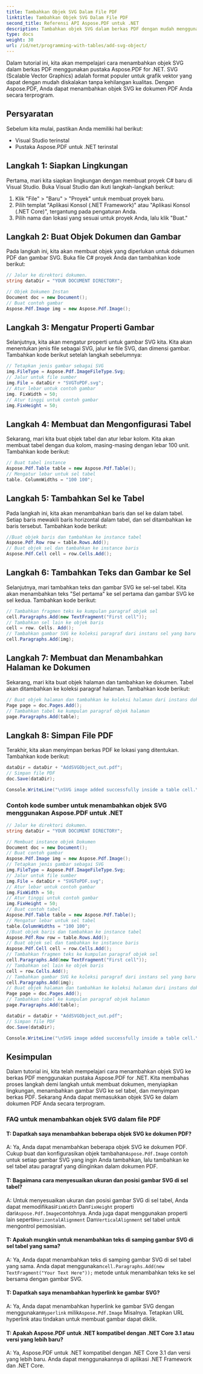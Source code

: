 ```yaml
---
title: Tambahkan Objek SVG Dalam File PDF
linktitle: Tambahkan Objek SVG Dalam File PDF
second_title: Referensi API Aspose.PDF untuk .NET
description: Tambahkan objek SVG dalam berkas PDF dengan mudah menggunakan Aspose.PDF untuk .NET.
type: docs
weight: 30
url: /id/net/programming-with-tables/add-svg-object/
---
```

Dalam tutorial ini, kita akan mempelajari cara menambahkan objek SVG dalam berkas PDF menggunakan pustaka Aspose.PDF for .NET. SVG (Scalable Vector Graphics) adalah format populer untuk grafik vektor yang dapat dengan mudah diskalakan tanpa kehilangan kualitas. Dengan Aspose.PDF, Anda dapat menambahkan objek SVG ke dokumen PDF Anda secara terprogram.

## Persyaratan

Sebelum kita mulai, pastikan Anda memiliki hal berikut:

- Visual Studio terinstal
- Pustaka Aspose.PDF untuk .NET terinstal

## Langkah 1: Siapkan Lingkungan

Pertama, mari kita siapkan lingkungan dengan membuat proyek C# baru di Visual Studio. Buka Visual Studio dan ikuti langkah-langkah berikut:

1. Klik "File" > "Baru" > "Proyek" untuk membuat proyek baru.
2. Pilih templat "Aplikasi Konsol (.NET Framework)" atau "Aplikasi Konsol (.NET Core)", tergantung pada pengaturan Anda.
3. Pilih nama dan lokasi yang sesuai untuk proyek Anda, lalu klik "Buat."

## Langkah 2: Buat Objek Dokumen dan Gambar

Pada langkah ini, kita akan membuat objek yang diperlukan untuk dokumen PDF dan gambar SVG. Buka file C# proyek Anda dan tambahkan kode berikut:

```csharp
// Jalur ke direktori dokumen.
string dataDir = "YOUR DOCUMENT DIRECTORY";

// Objek Dokumen Instan
Document doc = new Document();
// Buat contoh gambar
Aspose.Pdf.Image img = new Aspose.Pdf.Image();
```

## Langkah 3: Mengatur Properti Gambar

Selanjutnya, kita akan mengatur properti untuk gambar SVG kita. Kita akan menentukan jenis file sebagai SVG, jalur ke file SVG, dan dimensi gambar. Tambahkan kode berikut setelah langkah sebelumnya:

```csharp
// Tetapkan jenis gambar sebagai SVG
img.FileType = Aspose.Pdf.ImageFileType.Svg;
// Jalur untuk file sumber
img.File = dataDir + "SVGToPDF.svg";
// Atur lebar untuk contoh gambar
img. FixWidth = 50;
// Atur tinggi untuk contoh gambar
img.FixHeight = 50;
```

## Langkah 4: Membuat dan Mengonfigurasi Tabel

Sekarang, mari kita buat objek tabel dan atur lebar kolom. Kita akan membuat tabel dengan dua kolom, masing-masing dengan lebar 100 unit. Tambahkan kode berikut:

```csharp
// Buat tabel instance
Aspose.Pdf.Table table = new Aspose.Pdf.Table();
// Mengatur lebar untuk sel tabel
table. ColumnWidths = "100 100";
```

## Langkah 5: Tambahkan Sel ke Tabel

Pada langkah ini, kita akan menambahkan baris dan sel ke dalam tabel. Setiap baris mewakili baris horizontal dalam tabel, dan sel ditambahkan ke baris tersebut. Tambahkan kode berikut:

```csharp
//Buat objek baris dan tambahkan ke instance tabel
Aspose.Pdf.Row row = table.Rows.Add();
// Buat objek sel dan tambahkan ke instance baris
Aspose.Pdf.Cell cell = row.Cells.Add();
```

## Langkah 6: Tambahkan Teks dan Gambar ke Sel

Selanjutnya, mari tambahkan teks dan gambar SVG ke sel-sel tabel. Kita akan menambahkan teks "Sel pertama" ke sel pertama dan gambar SVG ke sel kedua. Tambahkan kode berikut:

```csharp
// Tambahkan fragmen teks ke kumpulan paragraf objek sel
cell.Paragraphs.Add(new TextFragment("First cell"));
// Tambahkan sel lain ke objek baris
cell = row. Cells. Add();
// Tambahkan gambar SVG ke koleksi paragraf dari instans sel yang baru ditambahkan
cell.Paragraphs.Add(img);
```

## Langkah 7: Membuat dan Menambahkan Halaman ke Dokumen

Sekarang, mari kita buat objek halaman dan tambahkan ke dokumen. Tabel akan ditambahkan ke koleksi paragraf halaman. Tambahkan kode berikut:

```csharp
// Buat objek halaman dan tambahkan ke koleksi halaman dari instans dokumen
Page page = doc.Pages.Add();
// Tambahkan tabel ke kumpulan paragraf objek halaman
page.Paragraphs.Add(table);
```

## Langkah 8: Simpan File PDF

Terakhir, kita akan menyimpan berkas PDF ke lokasi yang ditentukan. Tambahkan kode berikut:

```csharp
dataDir = dataDir + "AddSVGObject_out.pdf";
// Simpan file PDF
doc.Save(dataDir);

Console.WriteLine("\nSVG image added successfully inside a table cell.\nFile saved at " + dataDir);
```

### Contoh kode sumber untuk menambahkan objek SVG menggunakan Aspose.PDF untuk .NET

```csharp
// Jalur ke direktori dokumen.
string dataDir = "YOUR DOCUMENT DIRECTORY";

// Membuat instance objek Dokumen
Document doc = new Document();
// Buat contoh gambar
Aspose.Pdf.Image img = new Aspose.Pdf.Image();
// Tetapkan jenis gambar sebagai SVG
img.FileType = Aspose.Pdf.ImageFileType.Svg;
// Jalur untuk file sumber
img.File = dataDir + "SVGToPDF.svg";
// Atur lebar untuk contoh gambar
img.FixWidth = 50;
// Atur tinggi untuk contoh gambar
img.FixHeight = 50;
// Buat contoh tabel
Aspose.Pdf.Table table = new Aspose.Pdf.Table();
// Mengatur lebar untuk sel tabel
table.ColumnWidths = "100 100";
//Buat objek baris dan tambahkan ke instance tabel
Aspose.Pdf.Row row = table.Rows.Add();
// Buat objek sel dan tambahkan ke instance baris
Aspose.Pdf.Cell cell = row.Cells.Add();
// Tambahkan fragmen teks ke kumpulan paragraf objek sel
cell.Paragraphs.Add(new TextFragment("First cell"));
// Tambahkan sel lain ke objek baris
cell = row.Cells.Add();
// Tambahkan gambar SVG ke koleksi paragraf dari instans sel yang baru ditambahkan
cell.Paragraphs.Add(img);
// Buat objek halaman dan tambahkan ke koleksi halaman dari instans dokumen
Page page = doc.Pages.Add();
// Tambahkan tabel ke kumpulan paragraf objek halaman
page.Paragraphs.Add(table);

dataDir = dataDir + "AddSVGObject_out.pdf";
// Simpan file PDF
doc.Save(dataDir);

Console.WriteLine("\nSVG image added successfully inside a table cell.\nFile saved at " + dataDir);            
```

## Kesimpulan

Dalam tutorial ini, kita telah mempelajari cara menambahkan objek SVG ke berkas PDF menggunakan pustaka Aspose.PDF for .NET. Kita membahas proses langkah demi langkah untuk membuat dokumen, menyiapkan lingkungan, menambahkan gambar SVG ke sel tabel, dan menyimpan berkas PDF. Sekarang Anda dapat memasukkan objek SVG ke dalam dokumen PDF Anda secara terprogram.

### FAQ untuk menambahkan objek SVG dalam file PDF

#### T: Dapatkah saya menambahkan beberapa objek SVG ke dokumen PDF?

 A: Ya, Anda dapat menambahkan beberapa objek SVG ke dokumen PDF. Cukup buat dan konfigurasikan objek tambahan`Aspose.Pdf.Image` contoh untuk setiap gambar SVG yang ingin Anda tambahkan, lalu tambahkan ke sel tabel atau paragraf yang diinginkan dalam dokumen PDF.

#### T: Bagaimana cara menyesuaikan ukuran dan posisi gambar SVG di sel tabel?

 A: Untuk menyesuaikan ukuran dan posisi gambar SVG di sel tabel, Anda dapat memodifikasi`FixWidth` Dan`FixHeight` properti dari`Aspose.Pdf.Image`contohnya. Anda juga dapat menggunakan properti lain seperti`HorizontalAlignment` Dan`VerticalAlignment` sel tabel untuk mengontrol pemosisian.

#### T: Apakah mungkin untuk menambahkan teks di samping gambar SVG di sel tabel yang sama?

 A: Ya, Anda dapat menambahkan teks di samping gambar SVG di sel tabel yang sama. Anda dapat menggunakan`cell.Paragraphs.Add(new TextFragment("Your Text Here"));` metode untuk menambahkan teks ke sel bersama dengan gambar SVG.

#### T: Dapatkah saya menambahkan hyperlink ke gambar SVG?

 A: Ya, Anda dapat menambahkan hyperlink ke gambar SVG dengan menggunakan`Hyperlink` milik`Aspose.Pdf.Image` Misalnya. Tetapkan URL hyperlink atau tindakan untuk membuat gambar dapat diklik.

#### T: Apakah Aspose.PDF untuk .NET kompatibel dengan .NET Core 3.1 atau versi yang lebih baru?

A: Ya, Aspose.PDF untuk .NET kompatibel dengan .NET Core 3.1 dan versi yang lebih baru. Anda dapat menggunakannya di aplikasi .NET Framework dan .NET Core.